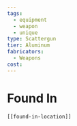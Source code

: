 ```yaml
---
tags:
  - equipment
  - weapon
  - unique
type: Scattergun
tier: Aluminum
fabricators:
  - Weapons
cost:
---
```

# Found In
```meta-bind-embed
[[found-in-location]]
```